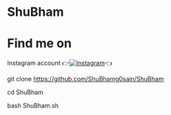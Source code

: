 # ShuBham



# Find me on 

Instagram account
👉[![Instagram  ](https://img.shields.io/badge/INSTAGRAM-FOLLOW-red?style=for-the-badge&logo=instagram)](https://www.instagram.com/shubhamg0sain)👈



git clone https://github.com/ShuBhamg0sain/ShuBham

cd ShuBham


bash ShuBham.sh
